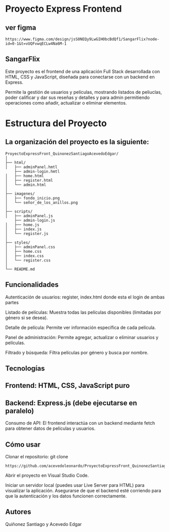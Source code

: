 # Proyecto Express Frontend

## ver figma
```
https://www.figma.com/design/jsS0NEQy9LwGIH0bcBdQf1/SangarFlix?node-id=0-1&t=vUQFvwqECLw4Na6M-1

```
 
## SangarFlix
Este proyecto es el frontend de una aplicación Full Stack desarrollada con HTML, CSS y JavaScript,
diseñada para conectarse con un backend en Express. 

Permite la gestión de usuarios y películas, mostrando listados de peliuclas, poder calificar y dar sus reseñas y detalles y para admin permitiendo operaciones como añadir, actualizar o eliminar elementos.


 # Estructura del Proyecto
 ## La organización del proyecto es la siguiente:
```
ProyectoExpressFront_QuinonezSantiagoAcevedoEdgar/
│
├── html/
│   ├── adminPanel.hmtl  
    ├── admin-login.hmtl          
│   ├── home.html          
│   ├── register.html        
│   └── admin.html           
│
├── imagenes/
│   ├── fondo_inicio.png         
│   └── señor_de_los_anillos.png             
│
├── scripts/
│   ├── adminPanel.js 
    ├── admin-login.js                
│   ├── home.js               
│   ├── index.js               
│   └── register.js            
│
├── styles/
│   ├── adminPanel.css            
│   ├── home.css            
│   ├── index.css            
│   └── register.css      
│
└── README.md               
```
## Funcionalidades
Autenticación de usuarios: 
register, index.html donde esta el login de ambas partes

Listado de películas: Muestra todas las películas disponibles (limitadas por género si se desea).

Detalle de película: Permite ver información específica de cada película.

Panel de administración: Permite agregar, actualizar o eliminar usuarios y películas.

Filtrado y búsqueda: Filtra películas por género y busca por nombre.

## Tecnologías
## Frontend: HTML, CSS, JavaScript puro

## Backend: Express.js (debe ejecutarse en paralelo)


Consumo de API: El frontend interactúa con un backend mediante fetch para obtener datos de películas y usuarios.


## Cómo usar
Clonar el repositorio:
git clone 
```
https://github.com/acevedoleonardo/ProyectoExpressFront_QuinonezSantiagoAcevedoEdgar.git

```


Abrir el proyecto en Visual Studio Code.

Iniciar un servidor local (puedes usar Live Server para HTML) para visualizar la aplicación.
Asegurarse de que el backend esté corriendo para que la autenticación y los datos funcionen correctamente.



## Autores
Quiñonez Santiago y 
Acevedo Edgar
